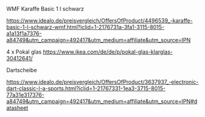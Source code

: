 WMF Karaffe Basic 1 l schwarz

https://www.idealo.de/preisvergleich/OffersOfProduct/4496539_-karaffe-basic-1-l-schwarz-wmf.html?iclid=1-2176731a-3fa1-3115-8015-a1a13f1a7376-a84749&utm_campaign=492417&utm_medium=affiliate&utm_source=IPN

4 x Pokal glas 
https://www.ikea.com/de/de/p/pokal-glas-klarglas-30412641/

Dartscheibe 

https://www.idealo.de/preisvergleich/OffersOfProduct/3637937_-electronic-dart-classic-l-a-sports.html?iclid=1-21767331-1ea3-3715-8015-77a31e317376-a84749&utm_campaign=492417&utm_medium=affiliate&utm_source=IPN#datasheet
